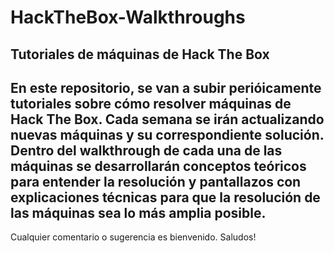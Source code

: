 # HackTheBox-Walkthroughs
Tutoriales de máquinas de Hack The Box
-------------------------------------
En este repositorio, se van a subir perióicamente tutoriales sobre cómo resolver máquinas de Hack The Box.
Cada semana se irán actualizando nuevas máquinas y su correspondiente solución. 
Dentro del walkthrough de cada una de las máquinas se desarrollarán conceptos teóricos para entender la resolución y pantallazos con explicaciones técnicas para que la resolución de las máquinas sea lo más amplia posible.
-----------------------------------------------------------------------------------------------------------------------------------------------------------------------
Cualquier comentario o sugerencia es bienvenido.
Saludos!

